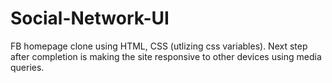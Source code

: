 # Social-Network-UI 
FB homepage clone using HTML, CSS (utlizing css variables).
Next step after completion is making the site responsive to other devices using media queries.  
